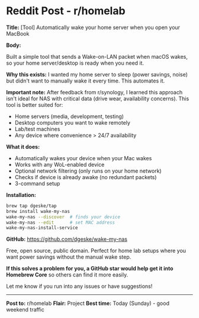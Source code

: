 # Reddit Post - r/homelab

**Title:** [Tool] Automatically wake your home server when you open your MacBook

**Body:**

Built a simple tool that sends a Wake-on-LAN packet when macOS wakes, so your home server/desktop is ready when you need it.

**Why this exists:**
I wanted my home server to sleep (power savings, noise) but didn't want to manually wake it every time. This automates it.

**Important note:** After feedback from r/synology, I learned this approach isn't ideal for NAS with critical data (drive wear, availability concerns). This tool is better suited for:
- Home servers (media, development, testing)
- Desktop computers you want to wake remotely
- Lab/test machines
- Any device where convenience > 24/7 availability

**What it does:**
- Automatically wakes your device when your Mac wakes
- Works with any WoL-enabled device
- Optional network filtering (only runs on your home network)
- Checks if device is already awake (no redundant packets)
- 3-command setup

**Installation:**
```bash
brew tap dgeske/tap
brew install wake-my-nas
wake-my-nas --discover  # finds your device
wake-my-nas --edit      # set MAC address
wake-my-nas-install-service
```

**GitHub:** https://github.com/dgeske/wake-my-nas

Free, open source, public domain. Perfect for home lab setups where you want power savings without the manual wake step.

**If this solves a problem for you, a GitHub star would help get it into Homebrew Core** so others can find it more easily.

Let me know if you run into any issues or have suggestions!

---

**Post to:** r/homelab
**Flair:** Project
**Best time:** Today (Sunday) - good weekend traffic
